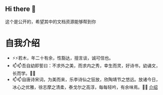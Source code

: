 ## Hi there 👋

<!--
**huruomu/huruomu** is a ✨ _special_ ✨ repository because its `README.md` (this file) appears on your GitHub profile.

Here are some ideas to get you started:

- 🔭 I’m currently working on ...
- 🌱 I’m currently learning ...
- 👯 I’m looking to collaborate on ...
- 🤔 I’m looking for help with ...
- 💬 Ask me about ...
- 📫 How to reach me: ...
- 😄 Pronouns: ...
- ⚡ Fun fact: ...
-->这个是公开的，希望其中的文档资源能够帮到你
# 自我介绍
-  ⚡⚡若木，年二十有余，性豁达，擅言谈，诚可信也。
- 📫📫吾自幼即誓曰：不求外之美，而求内之秀，幸生而灵，好诗书，幼诵文，长而学。👯👯
- 📫📫自唐诗宋词，为美而来，乐李诗仙之狂放，欣陶靖节之悠远。放诸今日，冰心之优雅，徐志摩之清柔，泰戈尔之高淳，每每轻吟，有余味焉。👯👯
[介绍](https://i-blog.csdnimg.cn/img_convert/c56f44673fa9b953c818d22a1a060501.jpeg)
